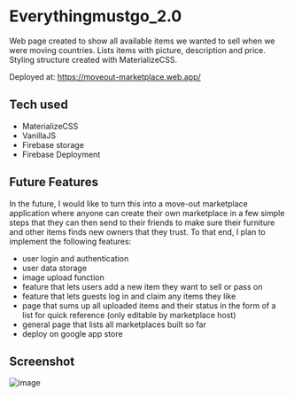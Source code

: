 # Everythingmustgo_2.0 #
Web page created to show all available items we wanted to sell when we were moving countries. Lists items with picture, description and price. Styling structure created with MaterializeCSS.

Deployed at:
https://moveout-marketplace.web.app/

## Tech used ##

* MaterializeCSS
* VanillaJS
* Firebase storage
* Firebase Deployment

## Future Features

In the future, I would like to turn this into a move-out marketplace application where anyone can create their own marketplace in a few simple steps that they can then send to their friends to make sure their furniture and other items finds new owners that they trust. To that end, I plan to implement the following features:

- user login and authentication
- user data storage
- image upload function
- feature that lets users add a new item they want to sell or pass on
- feature that lets guests log in and claim any items they like
- page that sums up all uploaded items and their status in the form of a list for quick reference (only editable by marketplace host)
- general page that lists all marketplaces built so far
- deploy on google app store


## Screenshot ##
![image](https://user-images.githubusercontent.com/65750361/103803105-678f9180-5050-11eb-87db-2dc9ec8d6b89.png)
